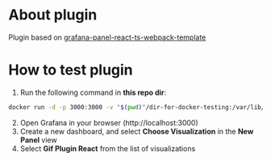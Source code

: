 # About plugin
Plugin based on [grafana-panel-react-ts-webpack-template](https://github.com/CorpGlory/grafana-panel-react-ts-webpack-template)

# How to test plugin
1) Run the following command in **this repo dir**:
```sh
docker run -d -p 3000:3000 -v "$(pwd)"/dir-for-docker-testing:/var/lib/grafana/plugins --name=grafana-gif grafana/grafana
```
2) Open Grafana in your browser (http://localhost:3000)
3) Create a new dashboard, and select **Choose Visualization** in the **New Panel** view
4) Select **Gif Plugin React** from the list of visualizations